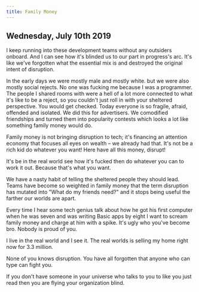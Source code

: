 ```yaml
---
title: Family Money
---
```

## Wednesday, July 10th 2019

I keep running into these development teams without any outsiders onboard. And I can see how it's blinded us to our part in progress's arc. It's like we've forgotten what the essential mix is and destroyed the original intent of disruption.

In the early days we were mostly male and mostly white. but we were also mostly social rejects. No one was fucking me because I was a programmer. The people I shared rooms with were a hell of a lot more connected to what it's like to be a reject, so you couldn't just roll in with your sheltered perspective. You would get checked. Today everyone is so fragile, afraid, offended and isolated. We did this for advertisers. We comodified friendships and turned them into popularity contests which looks a lot like something family money would do.

Family money is not bringing disruption to tech; it's financing an attention economy that focuses all eyes on wealth – we already had that. It's not be a rich kid do whatever you want! Here have all this money, disrupt!

It's be in the real world see how it's fucked then do whatever you can to work it out. Because that's what you want.

We have a nasty habit of telling the sheltered people they should lead. Teams have become so weighted in family money that the term disruption has mutated into "What do my friends need?" and it stops being useful the farther our worlds are apart.

Every time I hear some tech genius talk about how he got his first computer when he was seven and was writing Basic apps by eight I want to scream family money and charge at him with a spike. It's ugly who you've become bro. Nobody is proud of you.

I live in the real world and I see it. The real worlds is selling my home right now for 3.3 million.

None of you knows disruption. You have all forgotten that anyone who can type can fight you.

If you don't have someone in your universe who talks to you to like you just read then you are flying your organization blind.
